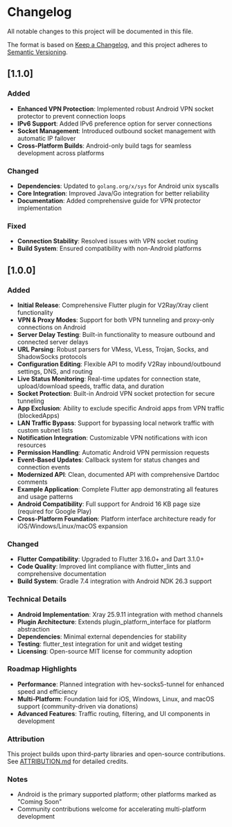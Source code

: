 # Changelog

All notable changes to this project will be documented in this file.

The format is based on [Keep a Changelog](https://keepachangelog.com/en/1.0.0/),
and this project adheres to [Semantic Versioning](https://semver.org/spec/v2.0.0.html).

## [1.1.0]

### Added
- **Enhanced VPN Protection**: Implemented robust Android VPN socket protector to prevent connection loops
- **IPv6 Support**: Added IPv6 preference option for server connections
- **Socket Management**: Introduced outbound socket management with automatic IP failover
- **Cross-Platform Builds**: Android-only build tags for seamless development across platforms

### Changed
- **Dependencies**: Updated to `golang.org/x/sys` for Android unix syscalls
- **Core Integration**: Improved Java/Go integration for better reliability
- **Documentation**: Added comprehensive guide for VPN protector implementation

### Fixed
- **Connection Stability**: Resolved issues with VPN socket routing
- **Build System**: Ensured compatibility with non-Android platforms

## [1.0.0]

### Added
- **Initial Release**: Comprehensive Flutter plugin for V2Ray/Xray client functionality
- **VPN & Proxy Modes**: Support for both VPN tunneling and proxy-only connections on Android
- **Server Delay Testing**: Built-in functionality to measure outbound and connected server delays
- **URL Parsing**: Robust parsers for VMess, VLess, Trojan, Socks, and ShadowSocks protocols
- **Configuration Editing**: Flexible API to modify V2Ray inbound/outbound settings, DNS, and routing
- **Live Status Monitoring**: Real-time updates for connection state, upload/download speeds, traffic data, and duration
- **Socket Protection**: Built-in Android VPN socket protection for secure tunneling
- **App Exclusion**: Ability to exclude specific Android apps from VPN traffic (blockedApps)
- **LAN Traffic Bypass**: Support for bypassing local network traffic with custom subnet lists
- **Notification Integration**: Customizable VPN notifications with icon resources
- **Permission Handling**: Automatic Android VPN permission requests
- **Event-Based Updates**: Callback system for status changes and connection events
- **Modernized API**: Clean, documented API with comprehensive Dartdoc comments
- **Example Application**: Complete Flutter app demonstrating all features and usage patterns
- **Android Compatibility**: Full support for Android 16 KB page size (required for Google Play)
- **Cross-Platform Foundation**: Platform interface architecture ready for iOS/Windows/Linux/macOS expansion

### Changed
- **Flutter Compatibility**: Upgraded to Flutter 3.16.0+ and Dart 3.1.0+
- **Code Quality**: Improved lint compliance with flutter_lints and comprehensive documentation
- **Build System**: Gradle 7.4 integration with Android NDK 26.3 support

### Technical Details
- **Android Implementation**: Xray 25.9.11 integration with method channels
- **Plugin Architecture**: Extends plugin_platform_interface for platform abstraction
- **Dependencies**: Minimal external dependencies for stability
- **Testing**: flutter_test integration for unit and widget testing
- **Licensing**: Open-source MIT license for community adoption

### Roadmap Highlights
- **Performance**: Planned integration with hev-socks5-tunnel for enhanced speed and efficiency
- **Multi-Platform**: Foundation laid for iOS, Windows, Linux, and macOS support (community-driven via donations)
- **Advanced Features**: Traffic routing, filtering, and UI components in development

### Attribution
This project builds upon third-party libraries and open-source contributions. See [ATTRIBUTION.md](./ATTRIBUTION.md) for detailed credits.

### Notes
- Android is the primary supported platform; other platforms marked as "Coming Soon"
- Community contributions welcome for accelerating multi-platform development
